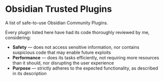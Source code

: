 # Obsidian Trusted Plugins
A list of safe-to-use Obsidian Community Plugins.

Every plugin listed here have had its code thoroughly reviewed by me, considering:
* **Safety** — does not access sensitive information, nor contains suspicious code that may enable future exploits
* **Performance** — does its tasks efficiently, not requiring more resources than it should, nor disrupting the user experience
* **Purpose** — strictly adheres to the expected functionality, as described in its description
